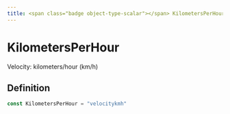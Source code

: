 ```yaml
---
title: <span class="badge object-type-scalar"></span> KilometersPerHour
---
```

# <span class="badge object-type-scalar"></span> KilometersPerHour

Velocity: kilometers/hour (km/h)

## Definition

```go
const KilometersPerHour = "velocitykmh"
```
